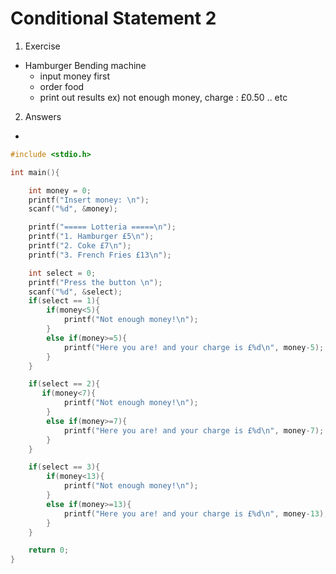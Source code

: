 # Conditional Statement 2

1. Exercise
- Hamburger Bending machine
    - input money first
    - order food
    - print out results  ex) not enough money, charge : £0.50 .. etc

2. Answers

- 

```c
#include <stdio.h>

int main(){

    int money = 0;
    printf("Insert money: \n");
    scanf("%d", &money);

    printf("===== Lotteria =====\n");
    printf("1. Hamburger £5\n");
    printf("2. Coke £7\n");
    printf("3. French Fries £13\n");

    int select = 0;
    printf("Press the button \n");
    scanf("%d", &select);
    if(select == 1){
        if(money<5){
            printf("Not enough money!\n");
        }
        else if(money>=5){
            printf("Here you are! and your charge is £%d\n", money-5);
        }
    }

    if(select == 2){ 
       if(money<7){
            printf("Not enough money!\n");
        }
        else if(money>=7){
            printf("Here you are! and your charge is £%d\n", money-7);
        }
    }

    if(select == 3){
        if(money<13){
            printf("Not enough money!\n");
        }
        else if(money>=13){
            printf("Here you are! and your charge is £%d\n", money-13);
        }
    }

    return 0;
}
``` 
